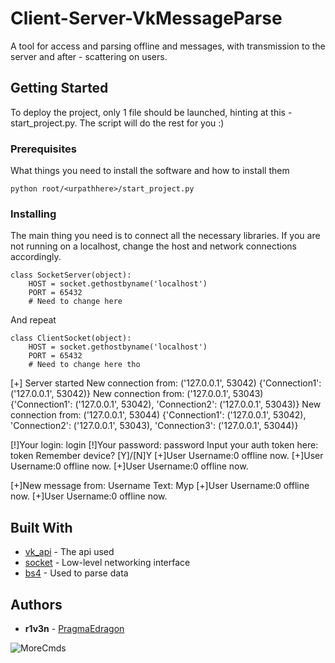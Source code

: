 # Client-Server-VkMessageParse

A tool for access and parsing offline and messages, with transmission to the server and after - scattering on users.

## Getting Started

To deploy the project, only 1 file should be launched, hinting at this - start_project.py. The script will do the rest for you :)

### Prerequisites

What things you need to install the software and how to install them

```
python root/<urpathhere>/start_project.py
```

### Installing

The main thing you need is to connect all the necessary libraries. If you are not running on a localhost, change the host and network connections accordingly.

```
class SocketServer(object):
    HOST = socket.gethostbyname('localhost')
    PORT = 65432
    # Need to change here
```

And repeat

```
class ClientSocket(object):
    HOST = socket.gethostbyname('localhost')
    PORT = 65432
    # Need to change here tho 
```

[+] Server started
New connection from: ('127.0.0.1', 53042)
{'Connection1': ('127.0.0.1', 53042)}
New connection from: ('127.0.0.1', 53043)
{'Connection1': ('127.0.0.1', 53042), 'Connection2': ('127.0.0.1', 53043)}
New connection from: ('127.0.0.1', 53044)
{'Connection1': ('127.0.0.1', 53042), 'Connection2': ('127.0.0.1', 53043), 'Connection3': ('127.0.0.1', 53044)}

[!]Your login: login
[!]Your password: password
Input your auth token here: token
Remember device? [Y]/[N]Y
[+]User Username:0 offline now.
[+]User  Username:0 offline now.
[+]User  Username:0 offline now.

[+]New message from: Username Text:
Мур
[+]User  Username:0 offline now.
[+]User  Username:0 offline now.


## Built With

* [vk_api](https://vk.com/dev/manuals) - The api used
* [socket](https://docs.python.org/3/library/socket.html) - Low-level networking interface
* [bs4](https://www.crummy.com/software/BeautifulSoup/bs4/doc/) - Used to parse data


## Authors

* **r1v3n** - [PragmaEdragon](https://github.com/PragmaEdragon)

![MoreCmds](https://i.imgur.com/nKwswHg.jpg)
